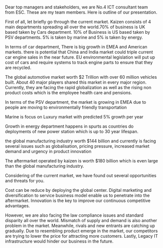 Dear top managers and stakeholders, we are No.4 ICT consultant team from ESC. These are my team members. Here is outline of our presentation. 

First of all, let briefly go through the current market. Kaizen consists of 4 main departments spreading all over the world.70% of business is UK based taken by Cars department. 10% of Business is US based taken by PSV departments. 5% is taken by marine and 5% is taken by energy.

In terms of car department, There is big growth in EMEA and American markets. there is potential that China and India market could triple current car engine sales in the near future. EU environmental legislation will put up cost of cars and require systems to track engine parts to ensure that they are recycled. 

The global automotive market worth $2 Trillion with over 60 million vehicles built. About 40 major players shared this market in every major region. Currently, they are facing the rapid globalization as well as the rising non product costs which is the employee health care and pensions.

In terms of the PSV department, the market is growing in EMEA due to people are moving to environmentally friendly transportation 

Marine is focus on Luxury market with predicted 5% growth per year

Growth in energy department happens in spurts as countries do deployments of new power station which is up to 30 year lifespan.

the global manufacturing industry worth $144 billion and currently is facing several issues such as globalisation, pricing pressure, increased market demand and urgency in product innovation

The aftermarket operated by kaizen is worth $180 billion which is even large than the global manufacturing industry.

Considering of the current market, we have found out several opportunities and threats for you.

Cost can be reduce by deploying the global center. Digital marketing and diversification to service business model enable us to penetrate into the aftermarket. Innovation is the key to improve our continuous competitive advantages. 

However, we are also facing the law compliance issues and standard disparity all over the world. Mismatch of supply and demand is also another problem in the market. Meanwhile, rivals and new entrants are catching up gradually. Due to resembling product emerge in the market, our competitors are trying to lower the price for attracting more customers. Lastly, Legacy IT infrastructure would hinder our business in the future.





